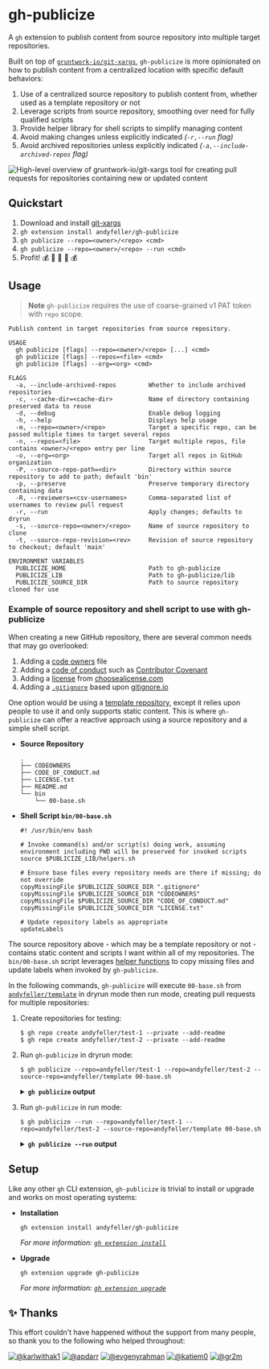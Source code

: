 # gh-publicize

A `gh` extension to publish content from source repository into multiple target repositories.

Built on top of [`gruntwork-io/git-xargs`](https://github.com/gruntwork-io/git-xargs/), `gh-publicize` is more
opinionated on how to publish content from a centralized location with specific default behaviors:

1. Use of a centralized source repository to publish content from, whether used as a template repository or not
1. Leverage scripts from source repository, smoothing over need for fully qualified scripts
1. Provide helper library for shell scripts to simplify managing content
1. Avoid making changes unless explicitly indicated _(`-r,--run` flag)_
1. Avoid archived repositories unless explicitly indicated _(`-a,--include-archived-repos` flag)_

![High-level overview of gruntwork-io/git-xargs tool for creating pull requests for repositories containing new or updated content](https://github.com/gruntwork-io/git-xargs/raw/master/docs/git-xargs-banner.png)

## Quickstart

1. Download and install [git-xargs](https://github.com/gruntwork-io/git-xargs/)
1. `gh extension install andyfeller/gh-publicize`
1. `gh publicize --repo=<owner>/<repo> <cmd>`
1. `gh publicize --repo=<owner>/<repo> --run <cmd>`
1. Profit! :moneybag: :money_with_wings: :money_mouth_face: :money_with_wings: :moneybag:

## Usage

> **Note**
> `gh-publicize` requires the use of coarse-grained v1 PAT token with `repo` scope.

```shell
Publish content in target repositories from source repository.

USAGE
  gh publicize [flags] --repo=<owner>/<repo> [...] <cmd>
  gh publicize [flags] --repos=<file> <cmd>
  gh publicize [flags] --org=<org> <cmd>

FLAGS
  -a, --include-archived-repos         Whether to include archived repositories
  -c, --cache-dir=<cache-dir>          Name of directory containing preserved data to reuse
  -d, --debug                          Enable debug logging
  -h, --help                           Displays help usage
  -m, --repo=<owner>/<repo>            Target a specific repo, can be passed multiple times to target several repos
  -n, --repos=<file>                   Target multiple repos, file contains <owner>/<repo> entry per line
  -o, --org=<org>                      Target all repos in GitHub organization
  -P, --source-repo-path=<dir>         Directory within source repository to add to path; default 'bin'
  -p, --preserve                       Preserve temporary directory containing data
  -R, --reviewers=<csv-usernames>      Comma-separated list of usernames to review pull request
  -r, --run                            Apply changes; defaults to dryrun
  -s, --source-repo=<owner>/<repo>     Name of source repository to clone
  -t, --source-repo-revision=<rev>     Revision of source repository to checkout; default 'main'

ENVIRONMENT VARIABLES
  PUBLICIZE_HOME                       Path to gh-publicize
  PUBLICIZE_LIB                        Path to gh-publicize/lib
  PUBLICIZE_SOURCE_DIR                 Path to source repository cloned for use
```

### Example of source repository and shell script to use with gh-publicize

When creating a new GitHub repository, there are several common needs that may go overlooked:

1. Adding a [code owners][github-codeowners] file
1. Adding a [code of conduct][github-code of conduct] such as [Contributor Covenant][contributor covenant]
1. Adding a [license][github-license] from [choosealicense.com][choosealicense]
1. Adding a [`.gitignore`][github-gitignore] based upon [gitignore.io][gitignore.io]

One option would be using a [template repository][github-template repository], except it relies upon people to use it
and only supports static content.  This is where `gh-publicize` can offer a reactive approach using a source repository
and a simple shell script.

- **Source Repository**

  ```shell
  .
  ├── CODEOWNERS
  ├── CODE_OF_CONDUCT.md
  ├── LICENSE.txt
  ├── README.md
  └── bin
      └── 00-base.sh
  ```

- **Shell Script `bin/00-base.sh`**

  ```shell
  #! /usr/bin/env bash

  # Invoke command(s) and/or script(s) doing work, assuming environment including PWD will be preserved for invoked scripts
  source $PUBLICIZE_LIB/helpers.sh

  # Ensure base files every repository needs are there if missing; do not override
  copyMissingFile $PUBLICIZE_SOURCE_DIR ".gitignore"
  copyMissingFile $PUBLICIZE_SOURCE_DIR "CODEOWNERS"
  copyMissingFile $PUBLICIZE_SOURCE_DIR "CODE_OF_CONDUCT.md"
  copyMissingFile $PUBLICIZE_SOURCE_DIR "LICENSE.txt"

  # Update repository labels as appropriate
  updateLabels
  ```

The source repository above - which may be a template repository or not - contains static content and
scripts I want within all of my repositories.  The `bin/00-base.sh` script leverages [helper functions](lib/helpers.sh)
to copy missing files and update labels when invoked by `gh-publicize`.

In the following commands, `gh-publicize` will execute `00-base.sh` from [`andyfeller/template`][andyfeller/template] in
dryrun mode then run mode, creating pull requests for multiple repositories:

1. Create repositories for testing:

   ```shell
   $ gh repo create andyfeller/test-1 --private --add-readme
   $ gh repo create andyfeller/test-2 --private --add-readme
   ```

1. Run `gh-publicize` in dryrun mode:

   ```shell
   $ gh publicize --repo=andyfeller/test-1 --repo=andyfeller/test-2 --source-repo=andyfeller/template 00-base.sh
   ```

   <details>
     <summary>
       <b><code>gh publicize</code> output</b>
     </summary>

     ```shell
     Created temporary directory for caching data:  /var/folders/xb/svzskj1x77x3qsmwx1d84nqc0000gn/T/gh-publicizeXXX.BMdK3T1L
     Cloning andyfeller/template, checking out main
     Cloning into '/var/folders/xb/svzskj1x77x3qsmwx1d84nqc0000gn/T/gh-publicizeXXX.BMdK3T1L/_source-repo'...
     remote: Enumerating objects: 22, done.
     remote: Counting objects: 100% (22/22), done.
     remote: Compressing objects: 100% (15/15), done.
     remote: Total 22 (delta 5), reused 16 (delta 2), pack-reused 0
     Receiving objects: 100% (22/22), 6.04 KiB | 3.02 MiB/s, done.
     Resolving deltas: 100% (5/5), done.
     Already on 'main'
     Your branch is up to date with 'origin/main'.
     Executing git-xargs command
     [git-xargs] INFO[2023-07-30T17:44:59-04:00] git-xargs running...
     [git-xargs] INFO[2023-07-30T17:44:59-04:00] Dry run setting enabled. No local branches will be pushed and no PRs will be opened in Github
     Processing repos [2/2] ███████████████████████████████████████████████ 100% | 2s

     Git-xargs run summary @ 2023-07-30 21:45:04.025872 +0000 UTC

     • Runtime in seconds: 5
     • Command supplied: [00-base.sh]
     • Repo selection method: repo-flag


     All repos that were targeted for processing after filtering missing / malformed repos

     ┌──────────────────────────────────────────────────┐
     | Repo name | Repo URL                             |
     | test-1    | https://github.com/andyfeller/test-1 |
     | ------------------------------------------------ |
     | test-2    | https://github.com/andyfeller/test-2 |
     └──────────────────────────────────────────────────┘

     Repos that were successfully cloned to the local filesystem

     ┌──────────────────────────────────────────────────┐
     | Repo name | Repo URL                             |
     | test-1    | https://github.com/andyfeller/test-1 |
     | ------------------------------------------------ |
     | test-2    | https://github.com/andyfeller/test-2 |
     └──────────────────────────────────────────────────┘

     Repos that showed file changes to their working directory following command execution

     ┌──────────────────────────────────────────────────┐
     | Repo name | Repo URL                             |
     | test-1    | https://github.com/andyfeller/test-1 |
     | ------------------------------------------------ |
     | test-2    | https://github.com/andyfeller/test-2 |
     └──────────────────────────────────────────────────┘

     Repos whose local branch was not pushed because the --dry-run flag was set

     ┌──────────────────────────────────────────────────┐
     | Repo name | Repo URL                             |
     | test-1    | https://github.com/andyfeller/test-1 |
     | ------------------------------------------------ |
     | test-2    | https://github.com/andyfeller/test-2 |
     └──────────────────────────────────────────────────┘

     Repos whose specified branches did not exist on the remote, and so were first created locally

     ┌──────────────────────────────────────────────────┐
     | Repo name | Repo URL                             |
     | test-1    | https://github.com/andyfeller/test-1 |
     | ------------------------------------------------ |
     | test-2    | https://github.com/andyfeller/test-2 |
     └──────────────────────────────────────────────────┘
     ```
   </details>

1. Run `gh-publicize` in run mode:

   ```shell
   $ gh publicize --run --repo=andyfeller/test-1 --repo=andyfeller/test-2 --source-repo=andyfeller/template 00-base.sh
   ```

   <details>
     <summary>
       <b><code>gh publicize --run</code> output</b>
     </summary>

     ```shell
     Created temporary directory for caching data:  /var/folders/xb/svzskj1x77x3qsmwx1d84nqc0000gn/T/gh-publicizeXXX.PxYKGc7A
     Cloning andyfeller/template, checking out main
     Cloning into '/var/folders/xb/svzskj1x77x3qsmwx1d84nqc0000gn/T/gh-publicizeXXX.PxYKGc7A/_source-repo'...
     remote: Enumerating objects: 22, done.
     remote: Counting objects: 100% (22/22), done.
     remote: Compressing objects: 100% (15/15), done.
     remote: Total 22 (delta 5), reused 16 (delta 2), pack-reused 0
     Receiving objects: 100% (22/22), 6.04 KiB | 3.02 MiB/s, done.
     Resolving deltas: 100% (5/5), done.
     Already on 'main'
     Your branch is up to date with 'origin/main'.
     Executing git-xargs command
     [git-xargs] INFO[2023-07-30T17:45:53-04:00] git-xargs running...
     Processing repos [2/2] ███████████████████████████████████████████████ 100% | 4s

     Git-xargs run summary @ 2023-07-30 21:45:57.525786 +0000 UTC

     • Runtime in seconds: 4
     • Command supplied: [00-base.sh]
     • Repo selection method: repo-flag


     All repos that were targeted for processing after filtering missing / malformed repos

     ┌──────────────────────────────────────────────────┐
     | Repo name | Repo URL                             |
     | test-1    | https://github.com/andyfeller/test-1 |
     | ------------------------------------------------ |
     | test-2    | https://github.com/andyfeller/test-2 |
     └──────────────────────────────────────────────────┘

     Repos that were successfully cloned to the local filesystem

     ┌──────────────────────────────────────────────────┐
     | Repo name | Repo URL                             |
     | test-1    | https://github.com/andyfeller/test-1 |
     | ------------------------------------------------ |
     | test-2    | https://github.com/andyfeller/test-2 |
     └──────────────────────────────────────────────────┘

     Repos that showed file changes to their working directory following command execution

     ┌──────────────────────────────────────────────────┐
     | Repo name | Repo URL                             |
     | test-1    | https://github.com/andyfeller/test-1 |
     | ------------------------------------------------ |
     | test-2    | https://github.com/andyfeller/test-2 |
     └──────────────────────────────────────────────────┘

     Repos whose specified branches did not exist on the remote, and so were first created locally

     ┌──────────────────────────────────────────────────┐
     | Repo name | Repo URL                             |
     | test-1    | https://github.com/andyfeller/test-1 |
     | ------------------------------------------------ |
     | test-2    | https://github.com/andyfeller/test-2 |
     └──────────────────────────────────────────────────┘

     Pull requests opened

     ┌─────────────────────────────────────────────────────────┐
     | Repo name | Pull request URL                            |
     | test-1    | https://github.com/andyfeller/test-1/pull/1 |
     | ------------------------------------------------------- |
     | test-2    | https://github.com/andyfeller/test-2/pull/1 |
     └─────────────────────────────────────────────────────────┘
     ```
   </details>

## Setup

Like any other `gh` CLI extension, `gh-publicize` is trivial to install or upgrade and works on most operating systems:

- **Installation**

  ```shell
  gh extension install andyfeller/gh-publicize
  ```

  _For more information: [`gh extension install`](https://cli.github.com/manual/gh_extension_install)_

- **Upgrade**

  ```shell
  gh extension upgrade gh-publicize
  ```

  _For more information: [`gh extension upgrade`](https://cli.github.com/manual/gh_extension_upgrade)_

## :sparkles: Thanks

This effort couldn't have happened without the support from many people, so thank you to the following who helped throughout:

[![@karlwithak1](https://avatars.githubusercontent.com/karlwithak1?s=80)](https://github.com/karlwithak1)
[![@apdarr](https://avatars.githubusercontent.com/apdarr?s=80)](https://github.com/apdarr)
[![@evgenyrahman](https://avatars.githubusercontent.com/evgenyrahman?s=80)](https://github.com/evgenyrahman)
[![@katiem0](https://avatars.githubusercontent.com/katiem0?s=80)](https://github.com/katiem0)
[![@gr2m](https://avatars.githubusercontent.com/gr2m?s=80)](https://github.com/gr2m)

[andyfeller/template]: https://github.com/andyfeller/template
[choosealicense]: https://choosealicense.com/
[contributor covenant]: https://www.contributor-covenant.org/
[github-code of conduct]: https://docs.github.com/en/communities/setting-up-your-project-for-healthy-contributions/adding-a-code-of-conduct-to-your-project
[github-codeowners]: https://docs.github.com/en/github/creating-cloning-and-archiving-repositories/about-code-owners
[github-gitignore]: https://docs.github.com/en/get-started/getting-started-with-git/ignoring-files
[github-license]: https://docs.github.com/en/communities/setting-up-your-project-for-healthy-contributions/adding-a-license-to-a-repository
[github-template repository]: https://docs.github.com/en/repositories/creating-and-managing-repositories/creating-a-template-repository
[gitignore.io]: https://gitignore.io


